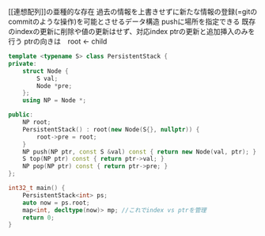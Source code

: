 [[連想配列]]の亜種的な存在
過去の情報を上書きせずに新たな情報の登録(=gitのcommitのような操作)を可能とさせるデータ構造
pushに場所を指定できる
既存のindexの更新に削除や値の更新はせず、対応index ptrの更新と追加挿入のみを行う
ptrの向きは　root <- child

~~~cpp
template <typename S> class PersistentStack {
private:
	struct Node {
		S val;
		Node *pre;
	};
	using NP = Node *;

public:
	NP root;
	PersistentStack() : root(new Node(S{}, nullptr)) {
		root->pre = root;
	}
	NP push(NP ptr, const S &val) const { return new Node(val, ptr); }
	S top(NP ptr) const { return ptr->val; }
	NP pop(NP ptr) const { return ptr->pre; }
};

int32_t main() {
	PersistentStack<int> ps;
	auto now = ps.root;
	map<int, decltype(now)> mp; //これでindex vs ptrを管理
	return 0;
}
~~~